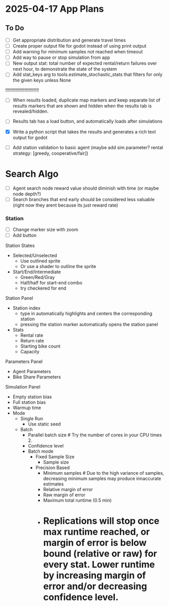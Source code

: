 # 2025-04-17 App Plans


## To Do
- [ ] Get appropriate distribution and generate travel times
- [ ] Create proper output file for godot instead of using print output
- [ ] Add warning for minimum samples not reached when timeout
- [ ] Add way to pause or stop simulation from app
- [ ] New output stat: total number of expected rental/return failures over next hour, to demonstrate the state of the system
- [ ] Add stat_keys arg to tools.estimate_stochastic_stats that filters for only the given keys unless None

!!!!!!!!!!!!!!!!!!!!!!!!!!
- [ ] When results loaded, duplicate map markers and keep separate list of results markers that are shown and hidden when the results tab is revealed/hidden.
- [ ] Results tab has a load button, and automatically loads after simulations

- [x] Write a python script that takes the results and generates a rich text output for godot
- [ ] Add station validation to basic agent (maybe add sim parameter? rental strategy: [greedy, cooperative/fair])
  
# Search Algo 
- [ ] Agent search node reward value should diminish with time (or maybe node depth?)
- [ ] Search branches that end early should be considered less valuable (right now they arent because its just reward rate)

### Station
- [ ] Change marker size with zoom
- [ ] Add button

Station States
- Selected/Unselected
  - Use outlined sprite
  - Or use a shader to outline the sprite
- Start/End/Intermediate
  - Green/Red/Gray
  - Half/half for start-end combo
  - try checkered for end

Station Panel
- Station index
  - type in automatically highlights and centers the corresponding station
  - pressing the station marker automatically opens the station panel
- Stats
  - Rental rate
  - Return rate
  - Starting bike count
  - Capacity


Parameters Panel
- Agent Parameters
- Bike Share Parameters

Simulation Panel
- Empty station bias
- Full station bias
- Warmup time
- Mode
  - Single Run
    - Use static seed
  - Batch
    - Parallel batch size # Try the number of cores in your CPU times 2.
    - Confidence level
    - Batch mode
      - Fixed Sample Size
        - Sample size
      - Precision Based
        - Minimum samples # Due to the high variance of samples, decreasing minimum samples may produce innaccurate estimates
        - Relative margin of error
        - Raw margin of error 
        - Maximum total runtime (0.5 min)
        - # Replications will stop once max runtime reached, or margin of error is below bound (relative or raw) for every stat. Lower runtime by increasing margin of error and/or decreasing confidence level.